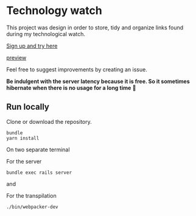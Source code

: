 # Technology watch

This project was design in order to store, tidy and organize links found during my technological watch.

[Sign up and try here](https://technology-watch.herokuapp.com/)

[preview](preview.mp4)

Feel free to suggest improvements by creating an issue.


**Be indulgent with the server latency because it is free. So it sometimes hibernate when there is no usage for a long time** 🙂

## Run locally

Clone or download the repository.

```
bundle
yarn install
```
On two separate terminal

For the server

```
bundle exec rails server
```
and

For the transpilation

```
./bin/webpacker-dev
```
